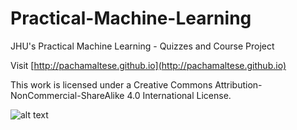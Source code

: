 # Practical-Machine-Learning
JHU's Practical Machine Learning - Quizzes and Course Project

Visit [http://pachamaltese.github.io](http://pachamaltese.github.io)

This work is licensed under a Creative Commons Attribution-NonCommercial-ShareAlike 4.0 International License.

![alt text](http://mirrors.creativecommons.org/presskit/buttons/88x31/png/by-nc-sa.png "Under Creative Commons license")
